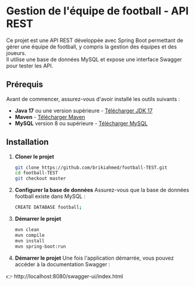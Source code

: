 # Gestion de l'équipe de football - API REST

Ce projet est une API REST développée avec Spring Boot permettant de gérer une équipe de football, y compris la gestion des équipes et des joueurs.  
Il utilise une base de données MySQL et expose une interface Swagger pour tester les API.

## Prérequis

Avant de commencer, assurez-vous d'avoir installé les outils suivants :

- **Java 17** ou une version supérieure - [Télécharger JDK 17](https://adoptopenjdk.net/)
- **Maven** - [Télécharger Maven](https://maven.apache.org/)
- **MySQL** version 8 ou supérieure - [Télécharger MySQL](https://www.mysql.com/)

## Installation

1. **Cloner le projet**

   ```bash
   git clone https://github.com/brikiahmed/football-TEST.git
   cd football-TEST
   git checkout master

2. **Configurer la base de données**
 Assurez-vous que la base de données football existe dans MySQL :
   ```bash
   CREATE DATABASE football;

3. **Démarrer le projet**
   ```bash
   mvn clean
   mvn compile
   mvn install
   mvn spring-boot:run

4. **Démarrer le projet**
   Une fois l'application démarrée, vous pouvez accéder à la documentation Swagger :

👉 http://localhost:8080/swagger-ui/index.html


